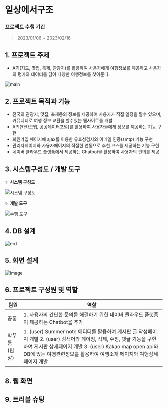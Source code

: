 # 일상에서구조
### 프로젝트 수행 기간
> 2023/01/06 ~ 2023/02/16

## 1. 프로젝트 주제
+ API(지도, 맛집, 축제, 관광지)를 활용하여 사용자에게 여행정보를 제공하고 사용자의 평가와 데이터를 담아 다양한 여행정보를 찾아준다.

![main](https://user-images.githubusercontent.com/117332854/218946416-f6879688-4070-4743-958a-ec42c725d8a7.png)

## 2. 프로젝트 목적과 기능
+ 전국의 관광지, 맛집, 축제등의 정보를 제공하여 사용자가 직접 일정을 짤수 있으며, 커뮤니티로 여행 정보 교환을 할수있는 웹사이트를 개발
+ API(카카오맵, 공공데이터포털)를 활용하여 사용자들에게 정보를 제공하는 기능 구현
+ 회원가입 페이지에 ajax를 이용한 유효성검사와 이메일 인증(smtp) 기능 구현 
+ 관리자페이지와 사용자페이지의 적절한 연동으로 추천 코스를 제공하는 기능 구현
+ 네이버 클라우드 플랫폼에서 제공하는 Chatbot을 활용하여 사용자의 편의를 제공
## 3. 시스템구성도 / 개발 도구
✨ **시스템 구성도**

![시스템 구성도](https://user-images.githubusercontent.com/117332854/218950415-1120a874-3d35-40c1-9d2b-f50fd0af9c46.png)

✨ **개발 도구**

![수행 도구](https://user-images.githubusercontent.com/117332854/218965156-b3ba51c9-3a5f-4e67-a003-4296a5c3a1ef.png)

## 4. DB 설계

![erd](https://user-images.githubusercontent.com/117332854/218951391-63c2dfa1-11ef-4b54-90aa-5736d680e81a.png)

## 5. 화면 설계

![image](https://user-images.githubusercontent.com/117332854/218951877-dc0a07cf-675c-4a54-9d01-2296603ee9f9.png)

## 6. 프로젝트 구성원 및 역할

팀원|역할
---|---
공통|1. 사용자의 간단한 문의를 해결하기 위한 네이버 클라우드 플랫폼이 제공하는 Chatbot을 추가
박푸름(팀장)|1. (user) Summer note 에디터를 활용하여 게시판 글 작성페이지 개발 2. (user) 검색어와 페이징, 삭제, 수정, 댓글 기능을 구현하여 게시판 상세페이지 개발 3. (user) Kakao map open api와 DB에 있는 여행관련정보를 활용하여 여행소개 페이지와 여행상세 페이지 개발 


## 8. 웹 화면

## 9. 트러블 슈팅
